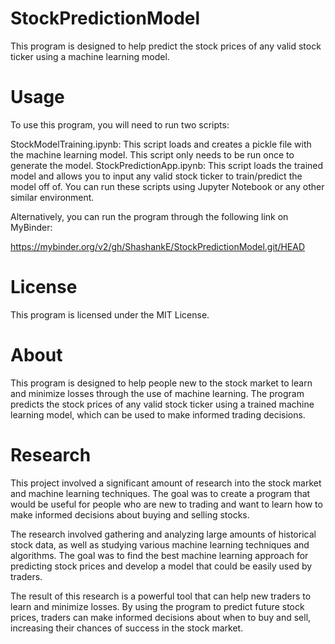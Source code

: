 # StockPredictionModel

This program is designed to help predict the stock prices of any valid stock ticker using a machine learning model.

# Usage

To use this program, you will need to run two scripts:

StockModelTraining.ipynb: This script loads and creates a pickle file with the machine learning model. This script only needs to be run once to generate the model.
StockPredictionApp.ipynb: This script loads the trained model and allows you to input any valid stock ticker to train/predict the model off of.
You can run these scripts using Jupyter Notebook or any other similar environment.

Alternatively, you can run the program through the following link on MyBinder:

https://mybinder.org/v2/gh/ShashankE/StockPredictionModel.git/HEAD

# License

This program is licensed under the MIT License.

# About

This program is designed to help people new to the stock market to learn and minimize losses through the use of machine learning. The program predicts the stock prices of any valid stock ticker using a trained machine learning model, which can be used to make informed trading decisions.

# Research

This project involved a significant amount of research into the stock market and machine learning techniques. The goal was to create a program that would be useful for people who are new to trading and want to learn how to make informed decisions about buying and selling stocks.

The research involved gathering and analyzing large amounts of historical stock data, as well as studying various machine learning techniques and algorithms. The goal was to find the best machine learning approach for predicting stock prices and develop a model that could be easily used by traders.

The result of this research is a powerful tool that can help new traders to learn and minimize losses. By using the program to predict future stock prices, traders can make informed decisions about when to buy and sell, increasing their chances of success in the stock market.



